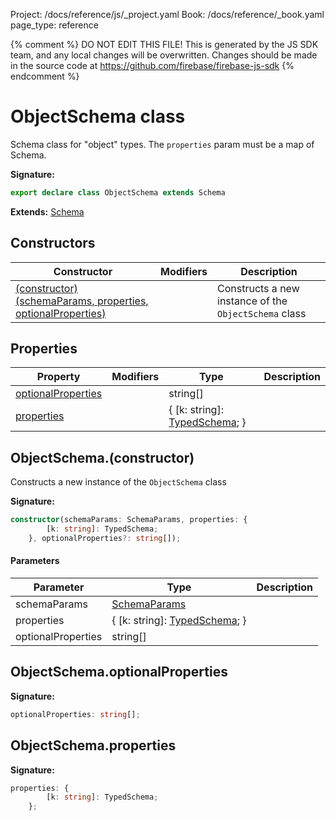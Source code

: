 Project: /docs/reference/js/_project.yaml
Book: /docs/reference/_book.yaml
page_type: reference

{% comment %}
DO NOT EDIT THIS FILE!
This is generated by the JS SDK team, and any local changes will be
overwritten. Changes should be made in the source code at
https://github.com/firebase/firebase-js-sdk
{% endcomment %}

# ObjectSchema class
Schema class for "object" types. The `properties` param must be a map of Schema.

<b>Signature:</b>

```typescript
export declare class ObjectSchema extends Schema 
```
<b>Extends:</b> [Schema](./vertexai.schema.md#schema_class)

## Constructors

|  Constructor | Modifiers | Description |
|  --- | --- | --- |
|  [(constructor)(schemaParams, properties, optionalProperties)](./vertexai.objectschema.md#objectschemaconstructor) |  | Constructs a new instance of the <code>ObjectSchema</code> class |

## Properties

|  Property | Modifiers | Type | Description |
|  --- | --- | --- | --- |
|  [optionalProperties](./vertexai.objectschema.md#objectschemaoptionalproperties) |  | string\[\] |  |
|  [properties](./vertexai.objectschema.md#objectschemaproperties) |  | { \[k: string\]: [TypedSchema](./vertexai.md#typedschema)<!-- -->; } |  |

## ObjectSchema.(constructor)

Constructs a new instance of the `ObjectSchema` class

<b>Signature:</b>

```typescript
constructor(schemaParams: SchemaParams, properties: {
        [k: string]: TypedSchema;
    }, optionalProperties?: string[]);
```

#### Parameters

|  Parameter | Type | Description |
|  --- | --- | --- |
|  schemaParams | [SchemaParams](./vertexai.schemaparams.md#schemaparams_interface) |  |
|  properties | { \[k: string\]: [TypedSchema](./vertexai.md#typedschema)<!-- -->; } |  |
|  optionalProperties | string\[\] |  |

## ObjectSchema.optionalProperties

<b>Signature:</b>

```typescript
optionalProperties: string[];
```

## ObjectSchema.properties

<b>Signature:</b>

```typescript
properties: {
        [k: string]: TypedSchema;
    };
```
